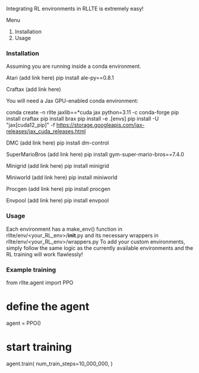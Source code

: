 Integrating RL environments in RLLTE is extremely easy! 

Menu
1. Installation
2. Usage

### Installation

Assuming you are running inside a conda environment. 

Atari (add link here)
pip install ale-py==0.8.1

Craftax (add link here)

You will need a Jax GPU-enabled conda environment:

conda create -n rllte jaxlib==*cuda jax python=3.11 -c conda-forge
pip install craftax
pip install brax
pip install -e .[envs]
pip install -U "jax[cuda12_pip]" -f https://storage.googleapis.com/jax-releases/jax_cuda_releases.html 

DMC (add link here)
pip install dm-control

SuperMarioBros (add link here)
pip install gym-super-mario-bros==7.4.0

Minigrid (add link here)
pip install minigrid

Miniworld (add link here)
pip install miniworld

Procgen (add link here)
pip install procgen

Envpool (add link here)
pip install envpool

### Usage

Each environment has a make_env() function in rllte/env/<your_RL_env>/__init__.py and its necessary wrappers in rllte/env/<your_RL_env>/wrappers.py
To add your custom environments, simply follow the same logic as the currently available environments and the RL training will work flawlessly! 

### Example training
from rllte.agent import PPO

# define the agent
agent = PPO()
        

# start training
agent.train(
    num_train_steps=10_000_000,
)
